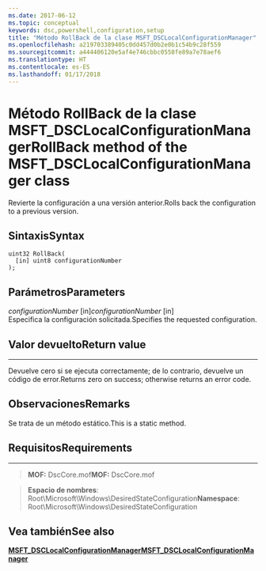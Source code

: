 ```yaml
---
ms.date: 2017-06-12
ms.topic: conceptual
keywords: dsc,powershell,configuration,setup
title: "Método RollBack de la clase MSFT_DSCLocalConfigurationManager"
ms.openlocfilehash: a219703389405c0dd457d0b2e0b1c54b9c28f559
ms.sourcegitcommit: a444406120e5af4e746cbbc0558fe89a7e78aef6
ms.translationtype: HT
ms.contentlocale: es-ES
ms.lasthandoff: 01/17/2018
---
```

# <a name="rollback-method-of-the-msftdsclocalconfigurationmanager-class"></a><span data-ttu-id="4fac1-103">Método RollBack de la clase MSFT_DSCLocalConfigurationManager</span><span class="sxs-lookup"><span data-stu-id="4fac1-103">RollBack method of the MSFT_DSCLocalConfigurationManager class</span></span>

<span data-ttu-id="4fac1-104">Revierte la configuración a una versión anterior.</span><span class="sxs-lookup"><span data-stu-id="4fac1-104">Rolls back the configuration to a previous version.</span></span>

<a name="syntax"></a><span data-ttu-id="4fac1-105">Sintaxis</span><span class="sxs-lookup"><span data-stu-id="4fac1-105">Syntax</span></span>
------

```mof
uint32 RollBack(
  [in] uint8 configurationNumber
);
```

<a name="parameters"></a><span data-ttu-id="4fac1-106">Parámetros</span><span class="sxs-lookup"><span data-stu-id="4fac1-106">Parameters</span></span>
----------

<span data-ttu-id="4fac1-107">*configurationNumber* \[in\]</span><span class="sxs-lookup"><span data-stu-id="4fac1-107">*configurationNumber* \[in\]</span></span>  
<span data-ttu-id="4fac1-108">Especifica la configuración solicitada.</span><span class="sxs-lookup"><span data-stu-id="4fac1-108">Specifies the requested configuration.</span></span> 

## <a name="return-value"></a><span data-ttu-id="4fac1-109">Valor devuelto</span><span class="sxs-lookup"><span data-stu-id="4fac1-109">Return value</span></span>
------------

<span data-ttu-id="4fac1-110">Devuelve cero si se ejecuta correctamente; de lo contrario, devuelve un código de error.</span><span class="sxs-lookup"><span data-stu-id="4fac1-110">Returns zero on success; otherwise returns an error code.</span></span>

## <a name="remarks"></a><span data-ttu-id="4fac1-111">Observaciones</span><span class="sxs-lookup"><span data-stu-id="4fac1-111">Remarks</span></span>

<span data-ttu-id="4fac1-112">Se trata de un método estático.</span><span class="sxs-lookup"><span data-stu-id="4fac1-112">This is a static method.</span></span>

## <a name="requirements"></a><span data-ttu-id="4fac1-113">Requisitos</span><span class="sxs-lookup"><span data-stu-id="4fac1-113">Requirements</span></span>
------------
><span data-ttu-id="4fac1-114">**MOF:** DscCore.mof</span><span class="sxs-lookup"><span data-stu-id="4fac1-114">**MOF:** DscCore.mof</span></span>

><span data-ttu-id="4fac1-115">**Espacio de nombres**: Root\Microsoft\Windows\DesiredStateConfiguration</span><span class="sxs-lookup"><span data-stu-id="4fac1-115">**Namespace**: Root\Microsoft\Windows\DesiredStateConfiguration</span></span>


## <a name="see-also"></a><span data-ttu-id="4fac1-116">Vea también</span><span class="sxs-lookup"><span data-stu-id="4fac1-116">See also</span></span>


[<span data-ttu-id="4fac1-117">**MSFT_DSCLocalConfigurationManager**</span><span class="sxs-lookup"><span data-stu-id="4fac1-117">**MSFT_DSCLocalConfigurationManager**</span></span>](msft-dsclocalconfigurationmanager.md)


 

 



